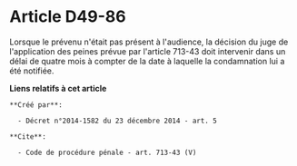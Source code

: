 # Article D49-86

Lorsque le prévenu n'était pas présent à l'audience, la décision du juge de l'application des peines prévue par l'article
713-43 doit intervenir dans un délai de quatre mois à compter de la date à laquelle la condamnation lui a été notifiée.

**Liens relatifs à cet article**

	**Créé par**:

	  - Décret n°2014-1582 du 23 décembre 2014 - art. 5

	**Cite**:

	  - Code de procédure pénale - art. 713-43 (V)
